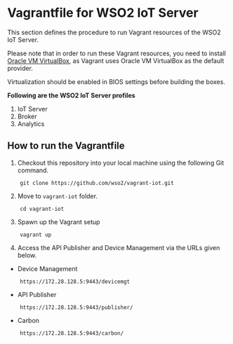 # Vagrantfile for WSO2 IoT Server

This section defines the procedure to run Vagrant resources of the WSO2 IoT Server.

Please note that in order to run these Vagrant resources, you need to install
[Oracle VM VirtualBox](http://www.oracle.com/technetwork/server-storage/virtualbox/downloads/index.html),
as Vagrant uses Oracle VM VirtualBox as the default provider.

Virtualization should be enabled in BIOS settings before building the boxes.

**Following are the WSO2 IoT Server profiles**

  1. IoT Server
  2. Broker
  3. Analytics

## How to run the Vagrantfile

1. Checkout this repository into your local machine using the following Git command.

```
    git clone https://github.com/wso2/vagrant-iot.git
```

2. Move to `vagrant-iot` folder.

```
    cd vagrant-iot
```

3. Spawn up the Vagrant setup

```
    vagrant up
```

4. Access the API Publisher and Device Management via the URLs given below.

* Device Management
```
    https://172.28.128.5:9443/devicemgt
```

* API Publisher

```
    https://172.28.128.5:9443/publisher/
```

* Carbon

```
    https://172.28.128.5:9443/carbon/
```


